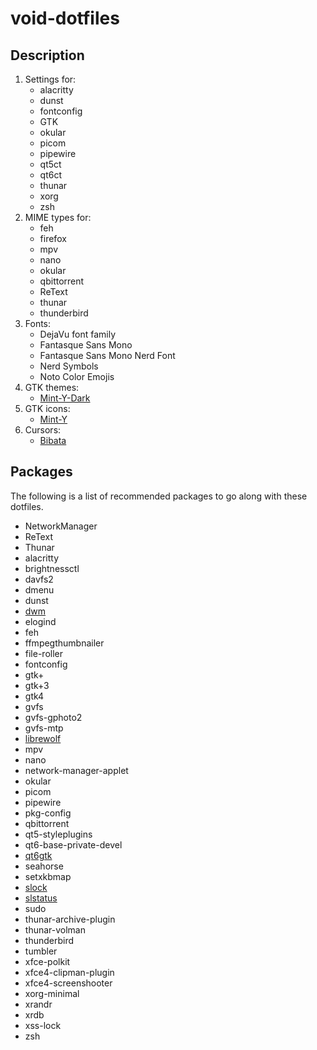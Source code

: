 # void-dotfiles

## Description

1. Settings for:
    - alacritty
    - dunst
    - fontconfig
    - GTK
    - okular
    - picom
    - pipewire
    - qt5ct
    - qt6ct
    - thunar
    - xorg
    - zsh
2. MIME types for:
    - feh
    - firefox
    - mpv
    - nano
    - okular
    - qbittorrent
    - ReText
    - thunar
    - thunderbird
3. Fonts:
    - DejaVu font family
    - Fantasque Sans Mono
    - Fantasque Sans Mono Nerd Font
    - Nerd Symbols
    - Noto Color Emojis
4. GTK themes:
    - [Mint-Y-Dark](https://github.com/linuxmint/mint-themes/releases)
5. GTK icons:
    - [Mint-Y](https://github.com/linuxmint/mint-y-icons/tree/master/usr/share/icons/Mint-Y)
6. Cursors:
    - [Bibata](https://github.com/ful1e5/Bibata_Cursor/releases)

## Packages

The following is a list of recommended packages to go along with these dotfiles.

- NetworkManager
- ReText
- Thunar
- alacritty
- brightnessctl
- davfs2
- dmenu
- dunst
- [dwm](https://github.com/stvka1/dwm)
- elogind
- feh
- ffmpegthumbnailer
- file-roller
- fontconfig
- gtk+
- gtk+3
- gtk4
- gvfs
- gvfs-gphoto2
- gvfs-mtp
- [librewolf](https://github.com/index-0/librewolf-void)
- mpv
- nano
- network-manager-applet
- okular
- picom
- pipewire
- pkg-config
- qbittorrent
- qt5-styleplugins
- qt6-base-private-devel
- [qt6gtk](https://github.com/trialuser02/qt6gtk2)
- seahorse
- setxkbmap
- [slock](https://tools.suckless.org/slock/)
- [slstatus](https://tools.suckless.org/slstatus/)
- sudo
- thunar-archive-plugin
- thunar-volman
- thunderbird
- tumbler
- xfce-polkit
- xfce4-clipman-plugin
- xfce4-screenshooter
- xorg-minimal
- xrandr
- xrdb
- xss-lock
- zsh

